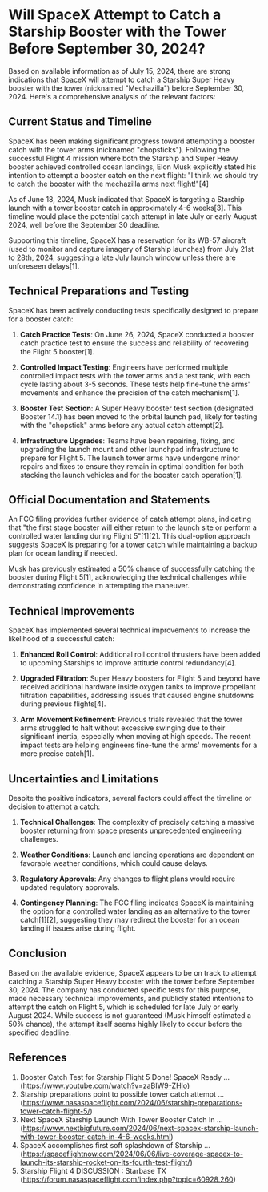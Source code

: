 # Will SpaceX Attempt to Catch a Starship Booster with the Tower Before September 30, 2024?

Based on available information as of July 15, 2024, there are strong indications that SpaceX will attempt to catch a Starship Super Heavy booster with the tower (nicknamed "Mechazilla") before September 30, 2024. Here's a comprehensive analysis of the relevant factors:

## Current Status and Timeline

SpaceX has been making significant progress toward attempting a booster catch with the tower arms (nicknamed "chopsticks"). Following the successful Flight 4 mission where both the Starship and Super Heavy booster achieved controlled ocean landings, Elon Musk explicitly stated his intention to attempt a booster catch on the next flight: "I think we should try to catch the booster with the mechazilla arms next flight!"[4]

As of June 18, 2024, Musk indicated that SpaceX is targeting a Starship launch with a tower booster catch in approximately 4-6 weeks[3]. This timeline would place the potential catch attempt in late July or early August 2024, well before the September 30 deadline.

Supporting this timeline, SpaceX has a reservation for its WB-57 aircraft (used to monitor and capture imagery of Starship launches) from July 21st to 28th, 2024, suggesting a late July launch window unless there are unforeseen delays[1].

## Technical Preparations and Testing

SpaceX has been actively conducting tests specifically designed to prepare for a booster catch:

1. **Catch Practice Tests**: On June 26, 2024, SpaceX conducted a booster catch practice test to ensure the success and reliability of recovering the Flight 5 booster[1].

2. **Controlled Impact Testing**: Engineers have performed multiple controlled impact tests with the tower arms and a test tank, with each cycle lasting about 3-5 seconds. These tests help fine-tune the arms' movements and enhance the precision of the catch mechanism[1].

3. **Booster Test Section**: A Super Heavy booster test section (designated Booster 14.1) has been moved to the orbital launch pad, likely for testing with the "chopstick" arms before any actual catch attempt[2].

4. **Infrastructure Upgrades**: Teams have been repairing, fixing, and upgrading the launch mount and other launchpad infrastructure to prepare for Flight 5. The launch tower arms have undergone minor repairs and fixes to ensure they remain in optimal condition for both stacking the launch vehicles and for the booster catch operation[1].

## Official Documentation and Statements

An FCC filing provides further evidence of catch attempt plans, indicating that "the first stage booster will either return to the launch site or perform a controlled water landing during Flight 5"[1][2]. This dual-option approach suggests SpaceX is preparing for a tower catch while maintaining a backup plan for ocean landing if needed.

Musk has previously estimated a 50% chance of successfully catching the booster during Flight 5[1], acknowledging the technical challenges while demonstrating confidence in attempting the maneuver.

## Technical Improvements

SpaceX has implemented several technical improvements to increase the likelihood of a successful catch:

1. **Enhanced Roll Control**: Additional roll control thrusters have been added to upcoming Starships to improve attitude control redundancy[4].

2. **Upgraded Filtration**: Super Heavy boosters for Flight 5 and beyond have received additional hardware inside oxygen tanks to improve propellant filtration capabilities, addressing issues that caused engine shutdowns during previous flights[4].

3. **Arm Movement Refinement**: Previous trials revealed that the tower arms struggled to halt without excessive swinging due to their significant inertia, especially when moving at high speeds. The recent impact tests are helping engineers fine-tune the arms' movements for a more precise catch[1].

## Uncertainties and Limitations

Despite the positive indicators, several factors could affect the timeline or decision to attempt a catch:

1. **Technical Challenges**: The complexity of precisely catching a massive booster returning from space presents unprecedented engineering challenges.

2. **Weather Conditions**: Launch and landing operations are dependent on favorable weather conditions, which could cause delays.

3. **Regulatory Approvals**: Any changes to flight plans would require updated regulatory approvals.

4. **Contingency Planning**: The FCC filing indicates SpaceX is maintaining the option for a controlled water landing as an alternative to the tower catch[1][2], suggesting they may redirect the booster for an ocean landing if issues arise during flight.

## Conclusion

Based on the available evidence, SpaceX appears to be on track to attempt catching a Starship Super Heavy booster with the tower before September 30, 2024. The company has conducted specific tests for this purpose, made necessary technical improvements, and publicly stated intentions to attempt the catch on Flight 5, which is scheduled for late July or early August 2024. While success is not guaranteed (Musk himself estimated a 50% chance), the attempt itself seems highly likely to occur before the specified deadline.

## References

1. Booster Catch Test for Starship Flight 5 Done! SpaceX Ready ... (https://www.youtube.com/watch?v=zaBIW9-ZHlo)
2. Starship preparations point to possible tower catch attempt ... (https://www.nasaspaceflight.com/2024/06/starship-preparations-tower-catch-flight-5/)
3. Next SpaceX Starship Launch With Tower Booster Catch In ... (https://www.nextbigfuture.com/2024/06/next-spacex-starship-launch-with-tower-booster-catch-in-4-6-weeks.html)
4. SpaceX accomplishes first soft splashdown of Starship ... (https://spaceflightnow.com/2024/06/06/live-coverage-spacex-to-launch-its-starship-rocket-on-its-fourth-test-flight/)
5. Starship Flight 4 DISCUSSION : Starbase TX (https://forum.nasaspaceflight.com/index.php?topic=60928.260)